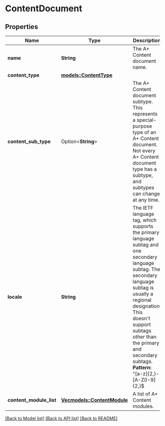 # ContentDocument

## Properties

Name | Type | Description | Notes
------------ | ------------- | ------------- | -------------
**name** | **String** | The A+ Content document name. | 
**content_type** | [**models::ContentType**](ContentType.md) |  | 
**content_sub_type** | Option<**String**> | The A+ Content document subtype. This represents a special-purpose type of an A+ Content document. Not every A+ Content document type has a subtype, and subtypes can change at any time. | [optional]
**locale** | **String** | The IETF language tag, which supports the primary language subtag and one secondary language subtag. The secondary language subtag is usually a regional designation. This doesn't support subtags other than the primary and secondary subtags. **Pattern:** ^[a-z]{2,}-[A-Z0-9]{2,}$ | 
**content_module_list** | [**Vec<models::ContentModule>**](ContentModule.md) | A list of A+ Content modules. | 

[[Back to Model list]](../README.md#documentation-for-models) [[Back to API list]](../README.md#documentation-for-api-endpoints) [[Back to README]](../README.md)


